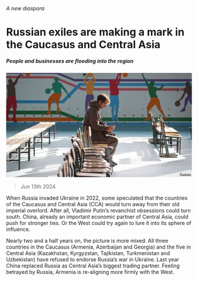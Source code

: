 ###### A new diaspora

# Russian exiles are making a mark in the Caucasus and Central Asia 

##### People and businesses are flooding into the region 

![image](images/20240615_ASP002.jpg) 

> Jun 13th 2024 

When Russia invaded Ukraine in 2022, some speculated that the countries of the Caucasus and Central Asia (CCA) would turn away from their old imperial overlord. After all, Vladimir Putin’s revanchist obsessions could turn south. China, already an important economic partner of Central Asia, could push for stronger ties. Or the West could try again to lure it into its sphere of influence.

Nearly two and a half years on, the picture is more mixed. All three countries in the Caucasus (Armenia, Azerbaijan and Georgia) and the five in Central Asia (Kazakhstan, Kyrgyzstan, Tajikistan, Turkmenistan and Uzbekistan) have refused to endorse Russia’s war in Ukraine. Last year China replaced Russia as Central Asia’s biggest trading partner. Feeling betrayed by Russia, Armenia is re-aligning more firmly with the West. 

